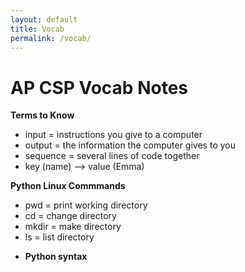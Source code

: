 ```yaml
---
layout: default 
title: Vocab 
permalink: /vocab/
---
```


# AP CSP Vocab Notes 

**Terms to Know** 
<ul> 
    <li>input = instructions you give to a computer</li>
    <li>output = the information the computer gives to you</li>
    <li>sequence = several lines of code together</li>
    <li>key (name) --> value (Emma)</li>
</ul>

**Python Linux Commmands** 
<ul>
    <li>pwd = print working directory</li>
    <li>cd = change directory</li>
    <li>mkdir = make directory</li>
    <li>ls = list directory<li>



**Python syntax** 





